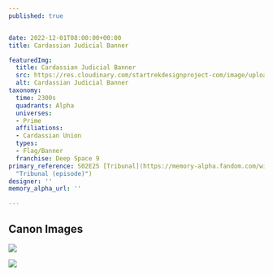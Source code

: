 ```yaml
---
published: true


date: 2022-12-01T08:00:00+00:00
title: Cardassian Judicial Banner

featuredImg:
  title: Cardassian Judicial Banner
  src: https://res.cloudinary.com/startrekdesignproject-com/image/upload/v1670281937/Cardassian-Judicial-Banner.png
  alt: Cardassian Judicial Banner
taxonomy:
  time: 2300s
  quadrants: Alpha
  universes:
  - Prime
  affiliations:
  - Cardassian Union
  types:
  - Flag/Banner
  franchise: Deep Space 9
primary_reference: S02E25 [Tribunal](https://memory-alpha.fandom.com/wiki/Tribunal_(episode)
  "Tribunal (episode)")
designer: ''
memory_alpha_url: ''

---
```

## Canon Images

![](https://res.cloudinary.com/startrekdesignproject-com/image/upload/v1670281937/Cardassian-Judicial-Banner_DS9-2x25-2.jpg)

![](https://res.cloudinary.com/startrekdesignproject-com/image/upload/v1670281937/Cardassian-Judicial-Banner_DS9-2x25-1.jpg)